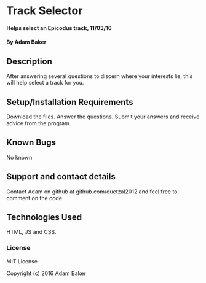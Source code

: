 # Track Selector

#### Helps select an Epicodus track, 11/03/16
#### By Adam Baker
## Description

After answering several questions to discern where your interests lie, this will help select a track for you.

## Setup/Installation Requirements

Download the files.
Answer the questions.
Submit your answers and receive advice from the program.  


## Known Bugs

No known

## Support and contact details

Contact Adam on github at github.com/quetzal2012 and feel free to comment on the code.  

## Technologies Used

HTML, JS and CSS.

### License

MIT License

Copyright (c) 2016 Adam Baker
